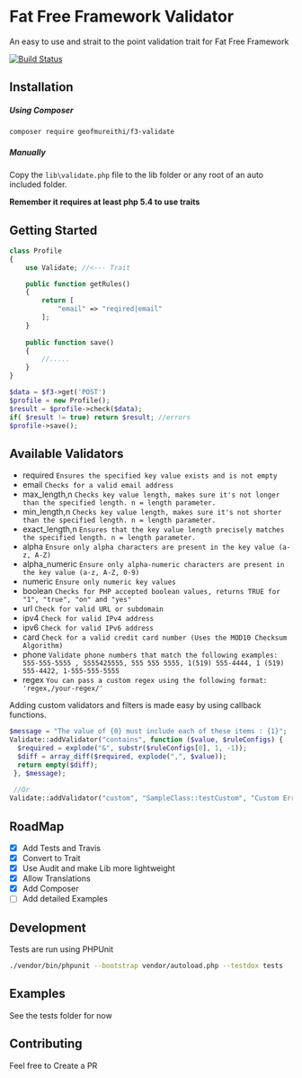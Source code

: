# Fat Free Framework Validator

An easy to use and strait to the point validation trait for Fat Free Framework 


[![Build Status](https://travis-ci.org/geofmureithi/f3-validate.svg?branch=master)](https://travis-ci.org/geofmureithi/f3-validate)
## Installation

##### Using Composer
```bash
composer require geofmureithi/f3-validate
```
##### Manually
Copy the `lib\validate.php` file to the lib folder or any root of an auto included folder.

**Remember it requires at least php 5.4 to use traits**
## Getting Started

```php
class Profile
{
    use Validate; //<--- Trait

    public function getRules()
    {
        return [
            "email" => "reqired|email"
        ];
    }
    
    public function save()
    {
        //.....
    }
}

$data = $f3->get('POST')
$profile = new Profile();
$result = $profile->check($data);
if( $result != true) return $result; //errors
$profile->save();
```
Available Validators
--------------------
* required `Ensures the specified key value exists and is not empty`
* email `Checks for a valid email address`
* max_length,n `Checks key value length, makes sure it's not longer than the specified length. n = length parameter.`
* min_length,n `Checks key value length, makes sure it's not shorter than the specified length. n = length parameter.`
* exact_length,n `Ensures that the key value length precisely matches the specified length. n = length parameter.`
* alpha `Ensure only alpha characters are present in the key value (a-z, A-Z)`
* alpha_numeric `Ensure only alpha-numeric characters are present in the key value (a-z, A-Z, 0-9)`
* numeric `Ensure only numeric key values`
* boolean `Checks for PHP accepted boolean values, returns TRUE for "1", "true", "on" and "yes"`
* url `Check for valid URL or subdomain`
* ipv4 `Check for valid IPv4 address`
* ipv6 `Check for valid IPv6 address`
* card `Check for a valid credit card number (Uses the MOD10 Checksum Algorithm)`
* phone `Validate phone numbers that match the following examples: 555-555-5555 , 5555425555, 555 555 5555, 1(519) 555-4444, 1 (519) 555-4422, 1-555-555-5555`
* regex `You can pass a custom regex using the following format: 'regex,/your-regex/'`


Adding custom validators and filters is made easy by using callback functions.

```php
$message = "The value of {0} must include each of these items : {1}";
Validate::addValidator("contains", function ($value, $ruleConfigs) {
  $required = explode("&", substr($ruleConfigs[0], 1, -1));
  $diff = array_diff($required, explode(",", $value));
  return empty($diff);
 }, $message);
 
 //Or
Validate::addValidator("custom", "SampleClass::testCustom", "Custom Error");
```
## RoadMap

- [x] Add Tests and Travis
- [x] Convert to Trait
- [x] Use Audit and make Lib more lightweight
- [x] Allow Translations
- [x] Add Composer
- [ ] Add detailed Examples

## Development
Tests are run using PHPUnit
```bash
./vendor/bin/phpunit --bootstrap vendor/autoload.php --testdox tests
```

## Examples

See the tests folder for now

## Contributing

Feel free to Create a PR


